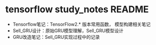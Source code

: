 # tensorflow study_notes README

- Tensorflow笔记：TensorFlow2.* 版本常用函数， 模型构建相关笔记
- Sell_GRU设计：原始GRU模型理解，Sell_GRU模型设计
- GRU改造笔记：Sell_GRU实现过程中的记录

